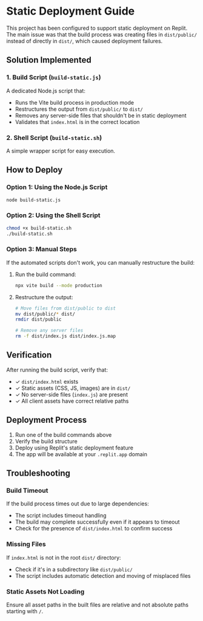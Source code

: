 # Static Deployment Guide

This project has been configured to support static deployment on Replit. The main issue was that the build process was creating files in `dist/public/` instead of directly in `dist/`, which caused deployment failures.

## Solution Implemented

### 1. Build Script (`build-static.js`)
A dedicated Node.js script that:
- Runs the Vite build process in production mode
- Restructures the output from `dist/public/` to `dist/`
- Removes any server-side files that shouldn't be in static deployment
- Validates that `index.html` is in the correct location

### 2. Shell Script (`build-static.sh`)
A simple wrapper script for easy execution.

## How to Deploy

### Option 1: Using the Node.js Script
```bash
node build-static.js
```

### Option 2: Using the Shell Script
```bash
chmod +x build-static.sh
./build-static.sh
```

### Option 3: Manual Steps
If the automated scripts don't work, you can manually restructure the build:

1. Run the build command:
   ```bash
   npx vite build --mode production
   ```

2. Restructure the output:
   ```bash
   # Move files from dist/public to dist
   mv dist/public/* dist/
   rmdir dist/public
   
   # Remove any server files
   rm -f dist/index.js dist/index.js.map
   ```

## Verification

After running the build script, verify that:
- ✓ `dist/index.html` exists
- ✓ Static assets (CSS, JS, images) are in `dist/`
- ✓ No server-side files (`index.js`) are present
- ✓ All client assets have correct relative paths

## Deployment Process

1. Run one of the build commands above
2. Verify the build structure
3. Deploy using Replit's static deployment feature
4. The app will be available at your `.replit.app` domain

## Troubleshooting

### Build Timeout
If the build process times out due to large dependencies:
- The script includes timeout handling
- The build may complete successfully even if it appears to timeout
- Check for the presence of `dist/index.html` to confirm success

### Missing Files
If `index.html` is not in the root `dist/` directory:
- Check if it's in a subdirectory like `dist/public/`
- The script includes automatic detection and moving of misplaced files

### Static Assets Not Loading
Ensure all asset paths in the built files are relative and not absolute paths starting with `/`.